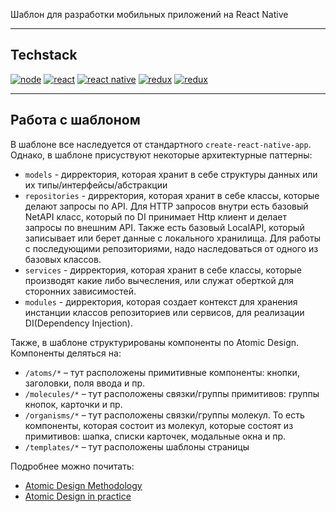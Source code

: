 Шаблон для разработки мобильных приложений на React Native

---

## Techstack
[![node](https://img.shields.io/static/v1?label=node&message=14.5.0&color=026E00&style=for-the-badge&logo=node.js&logoColor=white)](https://nodejs.org/en/)
[![react](https://img.shields.io/static/v1?label=react&message=17.0.2&color=61DBFB&style=for-the-badge&logo=react&logoColor=white)](https://ru.reactjs.org/)
[![react native](https://img.shields.io/static/v1?label=react-native&message=0.68.2&color=61DBFB&style=for-the-badge&logo=react&logoColor=white)](https://reactnative.dev/)
[![redux](https://img.shields.io/static/v1?label=redux&message=8.0.2&color=764ABD&style=for-the-badge&logo=redux&logoColor=white)](https://redux-toolkit.js.org/)
[![redux](https://img.shields.io/static/v1?label=redux%20toolkit&message=1.8.4&color=764ABD&style=for-the-badge&logo=redux&logoColor=white)](https://redux-toolkit.js.org/)


---

## Работа с шаблоном
В шаблоне все наследуется от стандартного `create-react-native-app`. Однако, в шаблоне присуствуют некоторые архитектурные паттерны:
- `models` - дирректория, которая хранит в себе структуры данных или их типы/интерфейсы/абстракции
- `repositories` - дирректория, которая хранит в себе классы, которые делают запросы по API. Для HTTP запросов внутри есть базовый NetAPI класс, который по DI принимает Http клиент и делает запросы по внешним API. Также есть базовый LocalAPI, который записывает или берет данные с локального хранилища. Для работы с последующими репозиториями, надо наследоваться от одного из базовых классов.
- `services` - дирректория, которая хранит в себе классы, которые производят какие либо вычесления, или служат оберткой для сторонних зависимостей.
- `modules` - дирректория, которая создает контекст для хранения инстанции классов репозиториев или сервисов, для реализации DI(Dependency Injection).

Также, в шаблоне структурированы компоненты по Atomic Design. Компоненты деляться на:

- `/atoms/*` – тут расположены примитивные компоненты: кнопки, заголовки, поля ввода и пр.
- `/molecules/*` – тут расположены связки/группы примитивов: группы кнопок, карточки и пр.
- `/organisms/*` – тут расположены связки/группы молекул. То есть компоненты, которая состоит из молекул, которые состоят из примитивов: шапка, списки карточек, модальные окна и пр.
- `/templates/*` – тут расположены шаблоны страницы

Подробнее можно почитать:

- [Atomic Design Methodology](https://atomicdesign.bradfrost.com/chapter-2/)
- [Atomic Design in practice](https://blog.ippon.tech/atomic-design-in-practice/)

